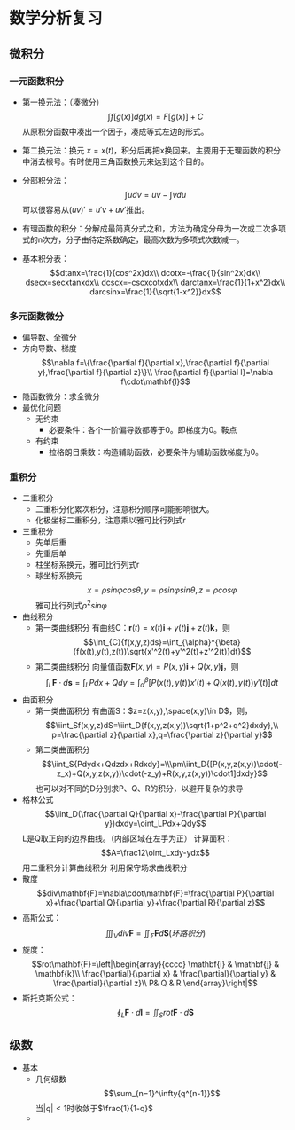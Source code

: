 数学分析复习
==========

微积分
---

### 一元函数积分

* 第一换元法：（凑微分）$$\int{f[g(x)]dg(x)}=F[g(x)]+C$$ 从原积分函数中凑出一个因子，凑成等式左边的形式。

* 第二换元法：换元 $x=x(t)$，积分后再把x换回来。主要用于无理函数的积分中消去根号。有时使用三角函数换元来达到这个目的。

* 分部积分法：$$\int{udv}=uv-\int{vdu}$$ 可以很容易从$(uv)'=u'v+uv'$推出。

* 有理函数的积分：分解成最简真分式之和，方法为确定分母为一次或二次多项式的n次方，分子由待定系数确定，最高次数为多项式次数减一。

* 基本积分表：
  $$dtanx=\frac{1}{cos^2x}dx\\
  dcotx=-\frac{1}{sin^2x}dx\\
  dsecx=secxtanxdx\\
  dcscx=-cscxcotxdx\\
  darctanx=\frac{1}{1+x^2}dx\\
  darcsinx=\frac{1}{\sqrt{1-x^2}}dx$$

### 多元函数微分

* 偏导数、全微分
* 方向导数、梯度
  $$\nabla f=\{\frac{\partial f}{\partial x},\frac{\partial f}{\partial y},\frac{\partial f}{\partial z}\}\\
  \frac{\partial f}{\partial l}=\nabla f\cdot\mathbf{l}$$
* 隐函数微分：求全微分
* 最优化问题
  * 无约束
     * 必要条件：各个一阶偏导数都等于0。即梯度为0。鞍点
  * 有约束
     * 拉格朗日乘数：构造辅助函数，必要条件为辅助函数梯度为0。

### 重积分

* 二重积分
  * 二重积分化累次积分，注意积分顺序可能影响很大。
  * 化极坐标二重积分，注意乘以雅可比行列式r
* 三重积分
  * 先单后重
  * 先重后单
  * 柱坐标系换元，雅可比行列式r
  * 球坐标系换元
    $$x=\rho sin\varphi cos\theta, y=\rho sin\varphi sin\theta,z=\rho cos\varphi$$
    雅可比行列式$\rho^2sin\varphi$
* 曲线积分
  * 第一类曲线积分
    有曲线C：$\mathbf{r}(t)=x(t)\mathbf{i}+y(t)\mathbf{j}+z(t)\mathbf{k}$，则
    $$\int_{C}{f(x,y,z)ds}=\int_{\alpha}^{\beta}{f(x(t),y(t),z(t))\sqrt{x'^2(t)+y'^2(t)+z'^2(t)}dt}$$
  * 第二类曲线积分
    向量值函数$\mathbf{F}(x,y)=P(x,y)\mathbf{i}+Q(x,y)\mathbf{j}$，则
    $$\int_L{\mathbf{F}\cdot d\mathbf{s}}=\int_L{Pdx+Qdy}=\int_\alpha^\beta{[P(x(t),y(t))x'(t)+Q(x(t),y(t))y'(t)]dt}$$
* 曲面积分
  * 第一类曲面积分
    有曲面S：$z=z(x,y),\space(x,y)\in D$，则，
    $$\iint_Sf(x,y,z)dS=\iint_D{f(x,y,z(x,y))\sqrt{1+p^2+q^2}dxdy},\\
    p=\frac{\partial z}{\partial x},q=\frac{\partial z}{\partial y}$$
  * 第二类曲面积分
    $$\iint_S{Pdydx+Qdzdx+Rdxdy}=\\\pm\iint_D{[P(x,y,z(x,y))\cdot(-z_x)+Q(x,y,z(x,y))\cdot(-z_y)+R(x,y,z(x,y))\cdot1]dxdy}$$
    也可以对不同的D分别求P、Q、R的积分，以避开复杂的求导
* 格林公式$$\iint_D(\frac{\partial Q}{\partial x}-\frac{\partial P}{\partial y})dxdy=\oint_LPdx+Qdy$$L是Q取正向的边界曲线。（内部区域在左手为正）
  计算面积：$$A=\frac12\oint_Lxdy-ydx$$
  用二重积分计算曲线积分
  利用保守场求曲线积分
* 散度$$div\mathbf{F}=\nabla\cdot\mathbf{F}=\frac{\partial P}{\partial x}+\frac{\partial Q}{\partial y}+\frac{\partial R}{\partial z}$$
* 高斯公式：$$\iiint_Vdiv\mathbf{F}=\iint_\Sigma{\mathbf{F}d\mathbf{S}}(环路积分)$$
* 旋度：$$rot\mathbf{F}=\left|\begin{array}{cccc}   
    \mathbf{i} & \mathbf{j} &  \mathbf{k}\\   
    \frac{\partial}{\partial x} & \frac{\partial}{\partial y} & \frac{\partial}{\partial z}\\   
    P& Q & R
\end{array}\right|$$
* 斯托克斯公式：$$\oint_L\mathbf{F}\cdot d\mathbf{l}=\iint_Srot\mathbf{F}\cdot d\mathbf{S}$$

级数
------

* 基本
  * 几何级数$$\sum_{n=1}^\infty{q^{n-1}}$$当$|q|<1$时收敛于$\frac{1}{1-q}$
  * 